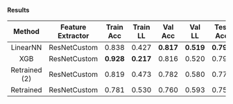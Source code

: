 **Results**
  
| Method             |   Feature Extractor   | Train Acc | Train LL  |  Val Acc  |   Val LL  |  Test Acc |  Test LL  |   Cmp LL   |
| :----------------: | :-------------------: | :-------: | :-------: | :-------: | :-------: | :-------: | :-------: | :--------: |
| LinearNN           | ResNetCustom          |   0.838   |   0.427   | **0.817** | **0.519** | **0.794** | **0.552** |     -      |
| XGB                | ResNetCustom          | **0.928** | **0.217** |   0.816   |   0.520   |   0.793   |   0.573   |     -      |
| Retrained (2)      | ResNetCustom          |   0.819   |   0.473   |   0.782   |   0.580   |   0.779   |   0.604   |     -      |
| Retrained          | ResNetCustom          |   0.781   |   0.530   |   0.760   |   0.593   |   0.752   |   0.622   |     -      |
